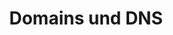 ---
title: Domains und DNS
slug: domains
except: All you need to know about domains
sections: Allgemein, DNS und DNS-Zone, Transfer, Inhaberwechsel, Sicherheit
---